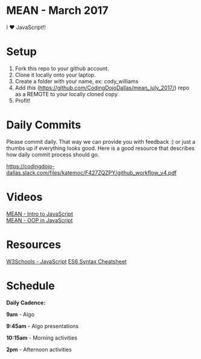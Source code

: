 MEAN - March 2017
====================
I :heart: JavaScript!!

# Setup
 1. Fork this repo to your github account.
 2. Clone it locally onto your laptop.
 3. Create a folder with your name, ex: cody_williams
 4. Add *this* (https://github.com/CodingDojoDallas/mean_july_2017/) repo as a REMOTE to your locally cloned copy.
 5. Profit!
 
# Daily Commits

Please commit daily. That way we can provide you with feedback :) or just a thumbs up if everything looks good. Here is a good resource that describes how daily commit process should go.

https://codingdojo-dallas.slack.com/files/katemoc/F427ZQZPY/github_workflow_v4.pdf

# Videos
[MEAN - Intro to JavaScript](https://youtu.be/NcxV3CyLx6w "MEAN - Intro to JavaScript") <br>
[MEAN - OOP in JavaScript](https://youtu.be/2yl6Q9SbxjM "MEAN - OOP in JavaScript") <br>

# Resources
[W3Schools - JavaScript](https://www.w3schools.com/js/ "W3Schools - JavaScript")
[ES6 Syntax Cheatsheet](https://github.com/DrkSephy/es6-cheatsheet "ES6 Syntax Cheatsheet")

# Schedule

**Daily Cadence:**

**9am** - Algo

**9:45am** - Algo presentations

**10:15am** - Morning activities

**2pm** - Afternoon activities
